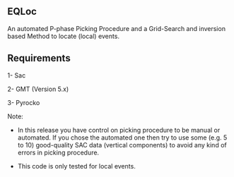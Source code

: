 EQLoc
-----

An automated P-phase Picking Procedure and a Grid-Search and inversion based Method to locate (local) events.

Requirements
------------

1- Sac

2- GMT (Version 5.x)

3- Pyrocko


Note:

- In this release you have control on picking procedure to be manual or automated. If you chose the automated one then try to use some (e.g. 5 to 10) good-quality SAC data (vertical components) to avoid any kind of errors in picking procedure.

- This code is only tested for local events.

